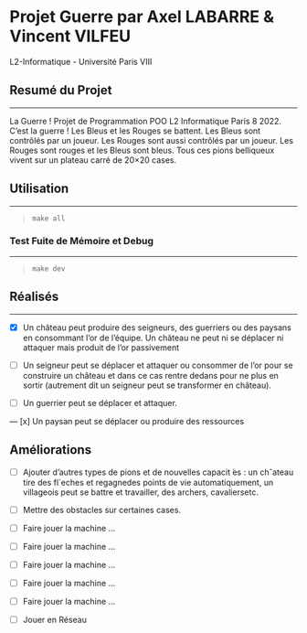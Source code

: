 # Projet Guerre par Axel LABARRE & Vincent VILFEU

L2-Informatique - Université Paris VIII

## Resumé du Projet

---
La Guerre !
Projet de Programmation POO L2 Informatique Paris 8 2022.
C’est la guerre ! Les Bleus et les Rouges se battent.
Les Bleus sont contrôlés par un joueur. Les Rouges sont aussi contrôlés par un joueur. Les Rouges sont rouges et les Bleus sont bleus. 
Tous ces pions belliqueux vivent sur un plateau carré de 20×20 cases.

## Utilisation

--- 

> `make all`

### Test Fuite de Mémoire et Debug

---

> `make dev`

## Réalisés

---

- [x] Un  château  peut  produire  des  seigneurs,  des  guerriers  ou  des  paysans  en  consommant  l’or  de l’équipe. Un château ne peut ni se déplacer ni attaquer mais produit de l’or passivement

- [ ] Un seigneur peut se déplacer et attaquer ou consommer de l’or pour se construire un château et dans ce cas rentre dedans pour ne plus en sortir (autrement dit un seigneur peut se transformer en château).

- [ ] Un guerrier peut se déplacer et attaquer.

— [x] Un paysan peut se déplacer ou produire des ressources


## Améliorations

- [ ] Ajouter d’autres types de pions et de nouvelles capacit ́es : un chˆateau tire des fl`eches et regagnedes points de vie automatiquement, un villageois peut se battre et travailler, des archers, cavaliersetc.
- [ ] Mettre des obstacles sur certaines cases.
- [ ] Faire jouer la machine ...
- [ ] Faire jouer la machine ...
- [ ] Faire jouer la machine ...
- [ ] Faire jouer la machine ...
- [ ] Faire jouer la machine ...
- [ ] Jouer en Réseau

